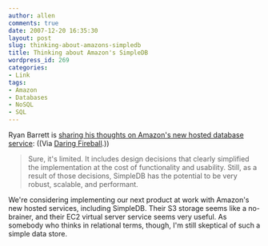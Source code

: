```yaml
---
author: allen
comments: true
date: 2007-12-20 16:35:30
layout: post
slug: thinking-about-amazons-simpledb
title: Thinking about Amazon's SimpleDB
wordpress_id: 269
categories:
- Link
tags:
- Amazon
- Databases
- NoSQL
- SQL
---
```


Ryan Barrett is [sharing his thoughts on Amazon's new hosted database service](http://snarfed.org/space/amazon+simpledb+thoughts): ((Via [Daring Fireball](http://daringfireball.net/linked/2007/december#thu-20-thoughts).))

> Sure, it's limited. It includes design decisions that clearly simplified the implementation at the cost of functionality and usability. Still, as a result of those decisions, SimpleDB has the potential to be very robust, scalable, and performant.       

We're considering implementing our next product at work with Amazon's new hosted services, including SimpleDB. Their S3 storage seems like a no-brainer, and their EC2 virtual server service seems very useful. As somebody who thinks in relational terms, though, I'm still skeptical of such a simple data store.
